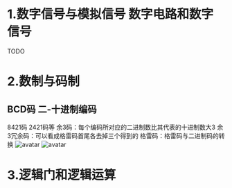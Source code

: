 # 1.数字信号与模拟信号 数字电路和数字信号
TODO
# 2.数制与码制
## BCD码 二-十进制编码
8421码  2421码等
余3码：每个编码所对应的二进制数比其代表的十进制数大3
余3冗余码：可以看成格雷码首尾各去掉三个得到的
格雷码：格雷码与二进制码的转换
![avatar](D:\desktop\1.png)
![avatar](D:\desktop\2.png)
# 3.逻辑门和逻辑运算
